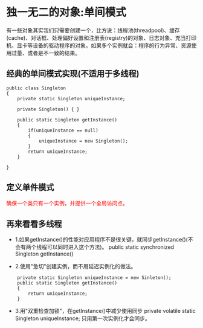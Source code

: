 # 独一无二的对象:单间模式

有一些对象其实我们只需要创建一个，比方说：线程池(threadpool)、缓存(cache)、对话框、处理偏好设置和注册表(registry)的对象、日志对象、充当打印机、显卡等设备的驱动程序的对象。如果多个实例就会：程序的行为异常、资源使用过量、或者是不一致的结果。

## 经典的单间模式实现(不适用于多线程)
```
public class Singleton
{
	private static Singleton uniqueInstance;

	private Singleton() { }

	public static Singleton getInstance() 
	{
		if(uniqueInstance == null)
		{
			uniqueInstance = new Singleton();
		}
		return uniqueInstance;
	}

}
```

## 定义单件模式
<font color="red">确保一个类只有一个实例，并提供一个全局访问点。</font>

## 再来看看多线程
- 1.如果getInstance()的性能对应用程序不是很关键，就同步getInstance()(不会有两个线程可以同时进入这个方法)。
	public static synchronized Singleton getInstance() 

- 2.使用"急切"创建实例，而不用延迟实例化的做法。
```
	private static Singleton uniqueInstance = new Sinleton();
	public static Singleton getInstance() 
	{
		return uniqueInstance;
	}
```

- 3.用"双重检查加锁"，在getInstance()中减少使用同步
	private volatile static Singleton uniqueInstance;
	只用第一次实例化才会同步。

